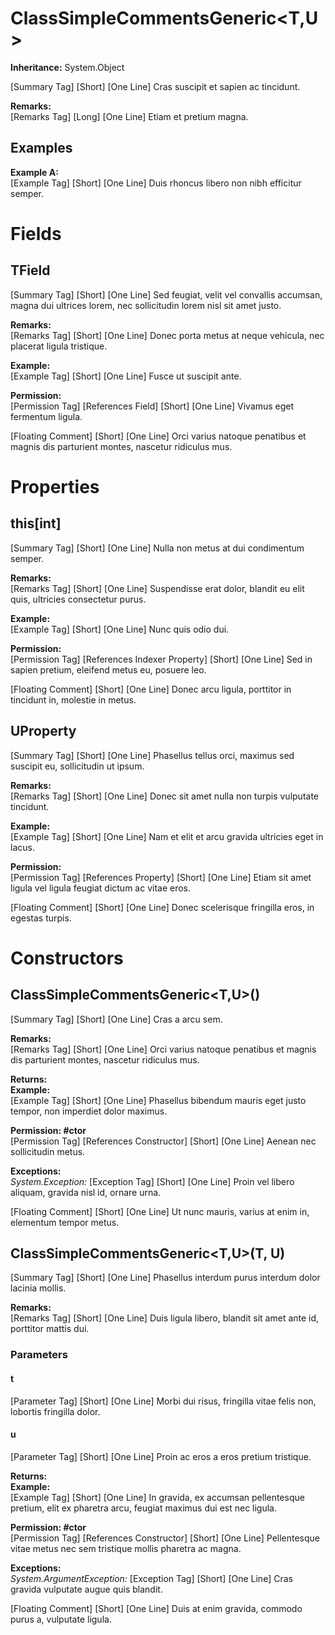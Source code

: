 # ClassSimpleCommentsGeneric<T,U>

**Inheritance:** System.Object  
  
[Summary Tag] [Short] [One Line] Cras suscipit et sapien ac tincidunt.

**Remarks:**  
[Remarks Tag] [Long] [One Line] Etiam et pretium magna.

## Examples

**Example A:**  
[Example Tag] [Short] [One Line] Duis rhoncus libero non nibh efficitur semper.

# Fields

##  TField

[Summary Tag] [Short] [One Line] Sed feugiat, velit vel convallis accumsan, magna dui ultrices lorem, nec sollicitudin lorem nisl sit amet justo.

**Remarks:**  
[Remarks Tag] [Short] [One Line] Donec porta metus at neque vehicula, nec placerat ligula tristique.

**Example:**  
[Example Tag] [Short] [One Line] Fusce ut suscipit ante.

**Permission:**  
[Permission Tag] [References Field] [Short] [One Line] Vivamus eget fermentum ligula.

[Floating Comment] [Short] [One Line] Orci varius natoque penatibus et magnis dis parturient montes, nascetur ridiculus mus.

# Properties

##  this[int]

[Summary Tag] [Short] [One Line] Nulla non metus at dui condimentum semper.

**Remarks:**  
[Remarks Tag] [Short] [One Line] Suspendisse erat dolor, blandit eu elit quis, ultricies consectetur purus.

**Example:**  
[Example Tag] [Short] [One Line] Nunc quis odio dui.

**Permission:**  
[Permission Tag] [References Indexer Property] [Short] [One Line] Sed in sapien pretium, eleifend metus eu, posuere leo.

[Floating Comment] [Short] [One Line] Donec arcu ligula, porttitor in tincidunt in, molestie in metus.

##  UProperty

[Summary Tag] [Short] [One Line] Phasellus tellus orci, maximus sed suscipit eu, sollicitudin ut ipsum.

**Remarks:**  
[Remarks Tag] [Short] [One Line] Donec sit amet nulla non turpis vulputate tincidunt.

**Example:**  
[Example Tag] [Short] [One Line] Nam et elit et arcu gravida ultricies eget in lacus.

**Permission:**  
[Permission Tag] [References Property] [Short] [One Line] Etiam sit amet ligula vel ligula feugiat dictum ac vitae eros.

[Floating Comment] [Short] [One Line] Donec scelerisque fringilla eros, in egestas turpis.

# Constructors

##  ClassSimpleCommentsGeneric<T,U>()

[Summary Tag] [Short] [One Line] Cras a arcu sem.

**Remarks:**  
[Remarks Tag] [Short] [One Line] Orci varius natoque penatibus et magnis dis parturient montes, nascetur ridiculus mus.

**Returns:**  
**Example:**  
[Example Tag] [Short] [One Line] Phasellus bibendum mauris eget justo tempor, non imperdiet dolor maximus.

**Permission: #ctor**  
[Permission Tag] [References Constructor] [Short] [One Line] Aenean nec sollicitudin metus.

**Exceptions:**  
_System.Exception:_ [Exception Tag] [Short] [One Line] Proin vel libero aliquam, gravida nisl id, ornare urna.

[Floating Comment] [Short] [One Line] Ut nunc mauris, varius at enim in, elementum tempor metus.

##  ClassSimpleCommentsGeneric<T,U>(T, U)

[Summary Tag] [Short] [One Line] Phasellus interdum purus interdum dolor lacinia mollis.

**Remarks:**  
[Remarks Tag] [Short] [One Line] Duis ligula libero, blandit sit amet ante id, porttitor mattis dui.

### Parameters

#### t

[Parameter Tag] [Short] [One Line] Morbi dui risus, fringilla vitae felis non, lobortis fringilla dolor.

#### u

[Parameter Tag] [Short] [One Line] Proin ac eros a eros pretium tristique.

**Returns:**  
**Example:**  
[Example Tag] [Short] [One Line] In gravida, ex accumsan pellentesque pretium, elit ex pharetra arcu, feugiat maximus dui est nec ligula.

**Permission: #ctor**  
[Permission Tag] [References Constructor] [Short] [One Line] Pellentesque vitae metus nec sem tristique mollis pharetra ac magna.

**Exceptions:**  
_System.ArgumentException:_ [Exception Tag] [Short] [One Line] Cras gravida vulputate augue quis blandit.

[Floating Comment] [Short] [One Line] Duis at enim gravida, commodo purus a, vulputate ligula.

